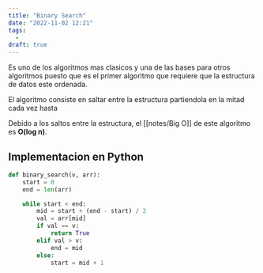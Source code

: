 ```yaml
---
title: "Binary Search"
date: "2022-11-02 12:21"
tags: 
  - 
draft: true
---
```

Es uno de los algoritmos mas clasicos y una de las bases para otros algoritmos puesto que es el primer algoritmo que requiere que la estructura de datos este ordenada.

El algoritmo consiste en saltar entre la estructura partiendola en la mitad cada vez hasta

Debido a los saltos entre la estructura, el [[notes/Big O]] de este algoritmo es **O(log n)**.

## Implementacion en Python
```Python
def binary_search(v, arr):
	start = 0
	end = len(arr)

	while start < end:
		mid = start + (end - start) / 2
		val = arr[mid]
		if val == v:
			return True
		elif val > v:
			end = mid
		else:
			start = mid + 1
```

